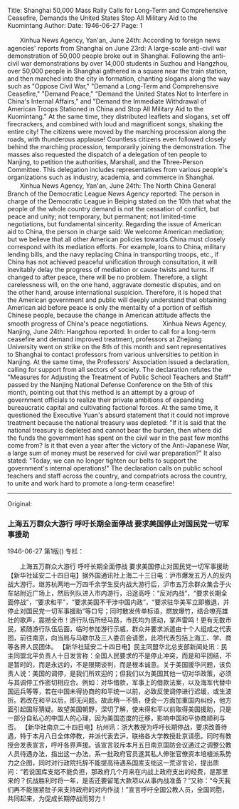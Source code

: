 Title: Shanghai 50,000 Mass Rally Calls for Long-Term and Comprehensive Ceasefire, Demands the United States Stop All Military Aid to the Kuomintang
Author:
Date: 1946-06-27
Page: 1

　　Xinhua News Agency, Yan'an, June 24th: According to foreign news agencies' reports from Shanghai on June 23rd: A large-scale anti-civil war demonstration of 50,000 people broke out in Shanghai. Following the anti-civil war demonstrations by over 14,000 students in Suzhou and Hangzhou, over 50,000 people in Shanghai gathered in a square near the train station, and then marched into the city in formation, chanting slogans along the way such as "Oppose Civil War," "Demand a Long-Term and Comprehensive Ceasefire," "Demand Peace," "Demand the United States Not to Interfere in China's Internal Affairs," and "Demand the Immediate Withdrawal of American Troops Stationed in China and Stop All Military Aid to the Kuomintang." At the same time, they distributed leaflets and slogans, set off firecrackers, and combined with loud and magnificent songs, shaking the entire city! The citizens were moved by the marching procession along the roads, with thunderous applause! Countless citizens even followed closely behind the marching procession, temporarily joining the demonstration. The masses also requested the dispatch of a delegation of ten people to Nanjing, to petition the authorities, Marshall, and the Three-Person Committee. This delegation includes representatives from various people's organizations such as industry, academia, and commerce in Shanghai.
　　Xinhua News Agency, Yan'an, June 24th: The North China General Branch of the Democratic League News Agency reported: The person in charge of the Democratic League in Beiping stated on the 10th that what the people of the whole country demand is not the cessation of conflict, but peace and unity; not temporary, but permanent; not limited-time negotiations, but fundamental sincerity. Regarding the issue of American aid to China, the person in charge said: We welcome American mediation; but we believe that all other American policies towards China must closely correspond with its mediation efforts. For example, loans to China, military lending bills, and the navy replacing China in transporting troops, etc., if China has not achieved peaceful unification through consultation, it will inevitably delay the progress of mediation or cause twists and turns. If changed to after peace, there will be no problem. Therefore, a slight carelessness will, on the one hand, aggravate domestic disputes, and on the other hand, arouse international suspicion. Therefore, it is hoped that the American government and public will deeply understand that obtaining American aid before peace is only the mentality of a portion of selfish Chinese people, because the change in American attitude affects the smooth progress of China's peace negotiations.
　　Xinhua News Agency, Nanjing, June 24th: Hangzhou reported: In order to call for a long-term ceasefire and demand improved treatment, professors at Zhejiang University went on strike on the 8th of this month and sent representatives to Shanghai to contact professors from various universities to petition in Nanjing. At the same time, the Professors' Association issued a declaration, calling for support from all sectors of society. The declaration refutes the "Measures for Adjusting the Treatment of Public School Teachers and Staff" passed by the Nanjing National Defense Conference on the 5th of this month, pointing out that this method is an attempt by a group of government officials to realize their private ambitions of expanding bureaucratic capital and cultivating factional forces. At the same time, it questioned the Executive Yuan's absurd statement that it could not improve treatment because the national treasury was depleted: "If it is said that the national treasury is depleted and cannot bear the burden, then where did the funds the government has spent on the civil war in the past few months come from? Is it that even a year after the victory of the Anti-Japanese War, a large sum of money must be reserved for civil war preparation?" It also stated: "Today, we can no longer tighten our belts to support the government's internal operations!" The declaration calls on public school teachers and staff across the country, and compatriots across the country, to unite and work hard to promote a long-term ceasefire!



<hr /> 

Original: 


### 上海五万群众大游行  呼吁长期全面停战  要求美国停止对国民党一切军事援助

1946-06-27
第1版()
专栏：

　　上海五万群众大游行
    呼吁长期全面停战
    要求美国停止对国民党一切军事援助
    【新华社延安二十四日电】据外国通讯社上海二十三日电：沪市爆发五万人的反内战大游行。继苏杭两地一万四千余学生反内战大游行后，沪市五万余群众集合于火车站附近广场上，然后列队进入市内游行，沿途高呼：“反对内战”，“要求长期全面停战”，“要求和平”，“要求美国不干涉中国内政”，“要求驻华美军立即撤退，并停止对国民党一切军事援助”等口号；同时散发传单标语，燃放爆竹，结合嘹亮雄壮的歌声，震撼全市！游行队伍所经马路，市民均为感动，掌声雷鸣！更有无数市民，紧随游行队伍后面，临时参加游行示威，群众并要求派遣由十个人组成之代表团，前往南京，向当局与马歇尔及三人委员会请愿，此项代表包括上海工、学、商等各界人民团体。
    【新华社延安二十四日电】民主同盟华北总支部新闻处讯：民主同盟北平负责人十日发言称：全国人民要求的不是停止冲突，而是和平团结，不是暂时的，而是永远的，不是限期谈判，而是根本诚意。关于美国援华问题，该负责人说：美国的调停，是我们所欢迎的；但我们以为美国其他一切对华政策，必须与其调停工作密切相应合。例如：对华借款，军事上的借款法案，以及海军代替中国运兵等等，若在中国未得协商的和平统一以前，必致反使调停进行迟缓，或生波折。若改在和平以后，即无问题。故此稍一不慎，便会一方面加重国内纠纷，他方面引起国际猜疑。故望美国朝野，深切了解，使未得和平以前取得美国援助，只是一部分自私心的中国人的心理，因为美国态度的迁移，影响中国和平协商顺利与否。
    【新华社南京二十四日电】杭州讯：浙大教授为呼吁长期停战，要求改善待遇，特于本月八日全体停教，并派代表去沪，联络各大学教授赴京请愿。同时有教授会发表宣言，呼吁各界声援。该宣言驳斥本月五日南京国防会议通过之调整公教人员待遇办法，指出这一办法，系一批政府官员遂其私人伸张官僚资本培植派系势力之企图，同时对行政院托辞不能提高待遇系国库支绌这一荒谬言论，提出质问：“若说国库支绌不能负担，那政府几个月来在内战上政府支出的经费，是那里来的？抗战胜利时将一年，是否还要留笔大款项以从事内战准备？”又称：“今天我们再不能捆紧肚子来支持政府的对内作战！”宣言呼吁全国公教人员，全国同胞，共同起来，为促成长期停战而努力！
